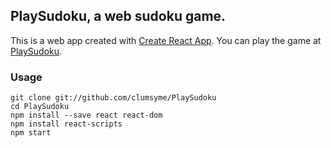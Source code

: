 ## PlaySudoku, a web sudoku game.
This is a web app created with [Create React App](https://github.com/facebookincubator/create-react-app).
You can play the game at [PlaySudoku](http://playsudoku.me).
### Usage
```
git clone git://github.com/clumsyme/PlaySudoku
cd PlaySudoku
npm install --save react react-dom
npm install react-scripts
npm start
```
